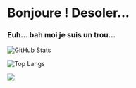 # Bonjoure ! Desoler...

### Euh... bah moi je suis un trou...


![GitHub Stats](https://github-readme-stats.vercel.app/api?username=atom1488&show_icons=true&theme=tokyonight)

![Top Langs](https://github-readme-stats.vercel.app/api/top-langs/?username=atom1488&layout=compact&theme=tokyonight&count_private=true)

<a href="https://github.com/atom1488/lopeselfbot">
  <img align="center" src="https://github-readme-stats.vercel.app/api/pin/?username=atom1488&repo=lopeselfbot&theme=tokyonight" />
</a>
